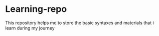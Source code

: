 # Learning-repo
This repository helps me to store the basic syntaxes and materials that i learn during my journey

